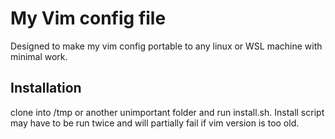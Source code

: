 # My Vim config file
Designed to make my vim config portable to any linux or WSL machine with minimal work.

## Installation
clone into /tmp or another unimportant folder and run install.sh. Install script may have to be run twice and will partially fail if vim version is too old.
